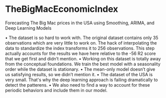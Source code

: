 # TheBigMacEconomicIndex
Forecasting The Big Mac prices in the USA using Smoothing, ARIMA, and Deep Learning Models

•	The dataset is so hard to work with. The original dataset contains only 35 observations which are very little to work on. The hack of interpolating the data to standardize the index transforms it to 256 observations. This step actually accounts for the results we have here relative to the -56 R2 score that we get first and didn’t mention.
•	Working on this dataset is totally away from the conceptual foundations. We train the best model with a seasonality order while the dataset is stationary.
•	The mean-only model doesn’t give us satisfying results, so we didn’t mention it.
•	The dataset of the USA is very small. That's why the deep learning approach is failing dramatically to detect the patterens.
•	We also need to find a way to account for these periodic behaviors and include them in our model.
